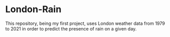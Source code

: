 # London-Rain
This repository, being my first project, uses London weather data from 1979 to 2021 in order to predict the presence of rain on a given day. 

